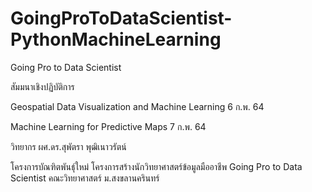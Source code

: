 # GoingProToDataScientist-PythonMachineLearning
Going Pro to Data Scientist


สัมมนาเชิงปฏิบัติการ 


Geospatial Data Visualization and Machine Learning 6 ก.พ. 64 


Machine Learning for Predictive Maps 7 ก.พ. 64


วิทยากร ผศ.ดร.สุพัตรา พุฒิเนาวรัตน์


โครงการบัณฑิตพันธุ์ใหม่  โครงการสร้างนักวิทยาศาสตร์ข้อมูลมืออาชีพ Going Pro to Data Scientist คณะวิทยาศาสตร์ ม.สงขลานครินทร์
